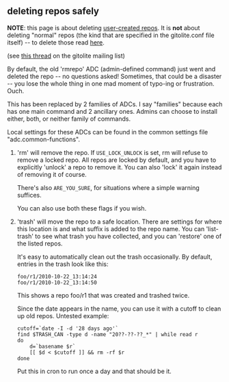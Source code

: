 ## deleting repos safely

**NOTE**: this page is about deleting [user-created repos][wcr].  It is
**not** about deleting "normal" repos (the kind that are specified in the
gitolite.conf file itself) -- to delete those read [here][dnr].

[wcr]: http://sitaramc.github.com/gitolite/doc/wildcard-repositories.html
[dnr]: http://sitaramc.github.com/gitolite/doc/3-faq-tips-etc.html#_deleting_a_repo

(see [this thread][thr] on the gitolite mailing list)

[thr]: http://groups.google.com/group/gitolite/browse_thread/thread/fb9cf5a464b6dfee

By default, the old 'rmrepo' ADC (admin-defined command) just went and deleted
the repo -- no questions asked!  Sometimes, that could be a disaster -- you
lose the whole thing in one mad moment of typo-ing or frustration.  Ouch.

This has been replaced by 2 families of ADCs.  I say "families" because each
has one main command and 2 ancillary ones.  Admins can choose to install
either, both, or neither family of commands.

Local settings for these ADCs can be found in the common settings file
"adc.common-functions".

1.  'rm' will remove the repo.  If `USE_LOCK_UNLOCK` is set, rm will refuse to
    remove a locked repo.  All repos are locked by default, and you have to
    explicitly 'unlock' a repo to remove it.  You can also 'lock' it again
    instead of removing it of course.

    There's also `ARE_YOU_SURE`, for situations where a simple warning
    suffices.

    You can also use both these flags if you wish.

2.  'trash' will move the repo to a safe location.  There are settings for
    where this location is and what suffix is added to the repo name.  You can
    'list-trash' to see what trash you have collected, and you can 'restore'
    one of the listed repos.

    It's easy to automatically clean out the trash occasionally.  By default,
    entries in the trash look like this:

        foo/r1/2010-10-22_13:14:24
        foo/r1/2010-10-22_13:14:50

    This shows a repo foo/r1 that was created and trashed twice.

    Since the date appears in the name, you can use it with a cutoff to clean
    up old repos.  Untested example:

        cutoff=`date -I -d '28 days ago'`
        find $TRASH_CAN -type d -name "20??-??-??_*" | while read r
        do
            d=`basename $r`
            [[ $d < $cutoff ]] && rm -rf $r
        done

    Put this in cron to run once a day and that should be it.
